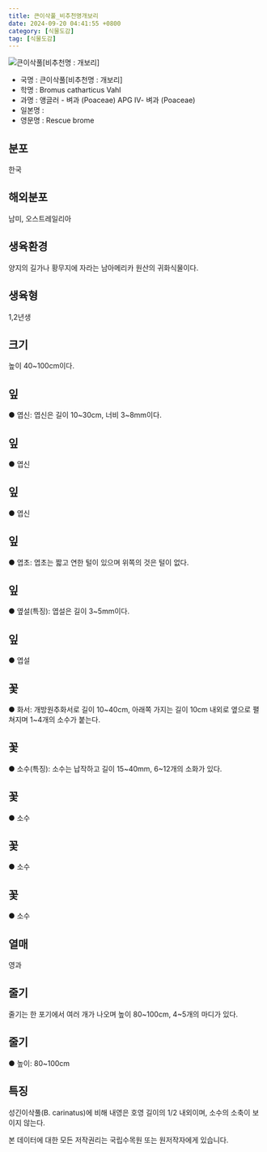 ```yaml
---
title: 큰이삭풀_비추천명개보리
date: 2024-09-20 04:41:55 +0800
category: [식물도감]
tag: [식물도감]
---
```




![큰이삭풀[비추천명 : 개보리]](/fileUpload/plants/basic/Gramineae/Bromus/404/404_1_th2.jpg)
- 국명 : 큰이삭풀[비추천명 : 개보리]
- 학명 : Bromus catharticus Vahl
- 과명 : 앵글러 - 벼과 (Poaceae) APG Ⅳ- 벼과 (Poaceae)
- 일본명 : 
- 영문명 : Rescue brome


## 분포
한국
## 해외분포
남미, 오스트레일리아
## 생육환경
양지의 길가나 황무지에 자라는 남아메리카 원산의 귀화식물이다.
## 생육형
1,2년생
## 크기
높이 40~100cm이다.
## 잎
● 엽신: 엽신은 길이 10~30cm, 너비 3~8mm이다.
## 잎
● 엽신
## 잎
● 엽신
## 잎
● 엽초: 엽초는 짧고 연한 털이 있으며 위쪽의 것은 털이 없다.
## 잎
● 옆설(특징): 엽설은 길이 3~5mm이다.
## 잎
● 엽설
## 꽃
● 화서: 개방원추화서로 길이 10~40cm, 아래쪽 가지는 길이 10cm 내외로 옆으로 펼쳐지며 1~4개의 소수가 붙는다.
## 꽃
● 소수(특징): 소수는 납작하고 길이 15~40mm, 6~12개의 소화가 있다.
## 꽃
● 소수
## 꽃
● 소수
## 꽃
● 소수
## 열매
영과
## 줄기
줄기는 한 포기에서 여러 개가 나오며 높이 80~100cm, 4~5개의 마디가 있다.
## 줄기
● 높이: 80~100cm
## 특징
성긴이삭풀(B. carinatus)에 비해 내영은 호영 길이의 1/2 내외이며, 소수의 소축이 보이지 않는다.






본 데이터에 대한 모든 저작권리는 국립수목원 또는 원저작자에게 있습니다.
